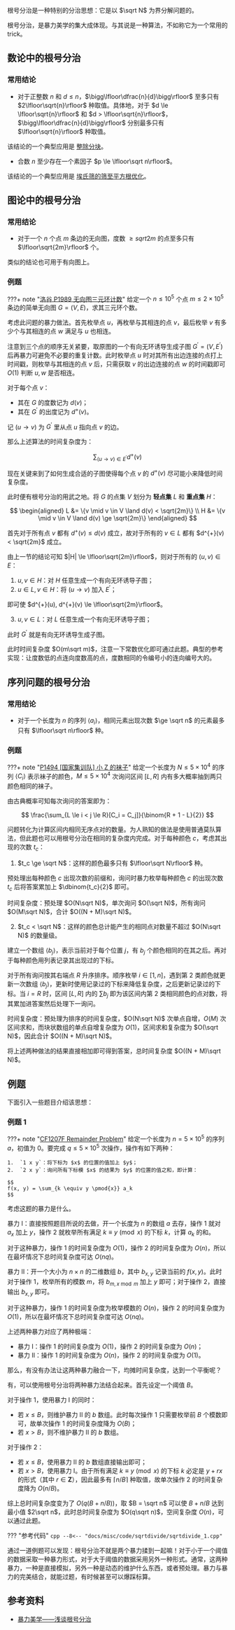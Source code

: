 根号分治是一种特别的分治思想：它是以 $\sqrt N$ 为界分解问题的。

根号分治，是暴力美学的集大成体现。与其说是一种算法，不如称它为一个常用的 trick。

## 数论中的根号分治

### 常用结论

-   对于正整数 $n$ 和 $d \le n$，$\bigg\lfloor\dfrac{n}{d}\bigg\rfloor$ 至多只有 $2\lfloor\sqrt{n}\rfloor$ 种取值。具体地，对于 $d \le \lfloor\sqrt{n}\rfloor$ 和 $d > \lfloor\sqrt{n}\rfloor$，$\bigg\lfloor\dfrac{n}{d}\bigg\rfloor$ 分别最多只有 $\lfloor\sqrt{n}\rfloor$ 种取值。

该结论的一个典型应用是 [整除分块](/math/number-theory/sqrt-decomposition/)。

-   合数 $n$ 至少存在一个素因子 $p \le \lfloor\sqrt n\rfloor$。

该结论的一个典型应用是 [埃氏筛的筛至平方根优化](/math/number-theory/sieve/#筛至平方根)。

## 图论中的根号分治

### 常用结论

-   对于一个 $n$ 个点 $m$ 条边的无向图，度数 $\ge sqrt{2m}$ 的点至多只有 $\lfloor\sqrt{2m}\rfloor$ 个。

类似的结论也可用于有向图上。

### 例题

???+ note "[洛谷 P1989 无向图三元环计数](https://www.luogu.com.cn/problem/P1989)"
    给定一个 $n \le 10^5$ 个点 $m \le 2 \times 10^5$ 条边的简单无向图 $G = (V, E)$，求其三元环个数。

考虑此问题的暴力做法。首先枚举点 $u$，再枚举与其相连的点 $v$，最后枚举 $v$ 有多少个与其相连的点 $w$ 满足与 $u$ 也相连。

注意到三个点的顺序无关紧要，取原图的一个有向无环诱导生成子图 $G^\prime = (V, E^\prime)$ 后再暴力可避免不必要的重复计数。此时枚举点 $u$ 时对其所有出边连接的点打上时间戳，则枚举与其相连的点 $v$ 后，只需获取 $v$ 的出边连接的点 $w$ 的时间戳即可 $O(1)$ 判断 $u, w$ 是否相连。

对于每个点 $v$：

-   其在 $G$ 的度数记为 $d(v)$；
-   其在 $G^\prime$ 的出度记为 $d^{+}(v)$。

记 $(u \to v)$ 为 $G^\prime$ 里从点 $u$ 指向点 $v$ 的边。

那么上述算法的时间复杂度为：

$$
\sum_{(u \to v) \in E^\prime} d^{+}(v)
$$

现在关键来到了如何生成合适的子图使得每个点 $v$ 的 $d^{+}(v)$ 尽可能小来降低时间复杂度。

此时便有根号分治的用武之地。将 $G$ 的点集 $V$ 划分为 **轻点集**  $L$ 和 **重点集**  $H$：

$$
\begin{aligned}
L &= \{v \mid v \in V \land d(v) < \sqrt{2m}\} \\
H &= \{v \mid v \in V \land d(v) \ge \sqrt{2m}\}
\end{aligned}
$$

首先对于所有点 $v$ 都有 $d^{+}(v) \le d(v)$ 成立，故对于所有的 $v \in L$ 都有 $d^{+}(v) < \sqrt{2m}$ 成立。

由上一节的结论可知 $|H| \le \lfloor\sqrt{2m}\rfloor$，则对于所有的 $(u, v) \in E$：

1.  $u, v \in H$：对 $H$ 任意生成一个有向无环诱导子图；
2.  $u \in L, v \in H$：将 $(u \to v)$ 加入 $E^\prime$；

即可使 $d^{+}(u), d^{+}(v) \le \lfloor\sqrt{2m}\rfloor$。

3.  $u, v \in L$：对 $L$ 任意生成一个有向无环诱导子图；

此时 $G^\prime$ 就是有向无环诱导生成子图。

此时时间复杂度 $O(m\sqrt m)$，注意一下常数优化即可通过此题。典型的参考实现：让度数低的点连向度数高的点，度数相同的令编号小的连向编号大的。

## 序列问题的根号分治

### 常用结论

-   对于一个长度为 $n$ 的序列 $\langle a_i \rangle$，相同元素出现次数 $\ge \sqrt n$ 的元素最多只有 $\lfloor\sqrt n\rfloor$ 种。

### 例题

???+ note "[P1494 \[国家集训队\] 小 Z 的袜子](https://www.luogu.com.cn/problem/P1494)"
    给定一个长度为 $N \le 5 \times 10^4$ 的序列 $\langle C_i \rangle$ 表示袜子的颜色，$M \le 5 \times 10^4$ 次询问区间 $[L, R]$ 内有多大概率抽到两只颜色相同的袜子。

由古典概率可知每次询问的答案即为：

$$
\frac{\sum_{L \le i < j \le R}[C_i = C_j]}{\binom{R + 1 - L}{2}}
$$

问题转化为计算区间内相同无序点对的数量。为人熟知的做法是使用普通莫队算法，但此题也可以用根号分治在相同的复杂度内完成。对于每种颜色 $c$，考虑其出现的次数 $t_c$：

1.  $t_c \ge \sqrt N$：这样的颜色最多只有 $\lfloor\sqrt N\rfloor$ 种。

预处理出每种颜色 $c$ 出现次数的前缀和，询问时暴力枚举每种颜色 $c$ 的出现次数 $t_c$ 后将答案累加上 $\dbinom{t_c}{2}$ 即可。

时间复杂度：预处理 $O(N\sqrt N)$，单次询问 $O(\sqrt N)$，所有询问 $O(M\sqrt N)$，合计 $O((N + M)\sqrt N)$。

2.  $t_c < \sqrt N$：这样的颜色总计能产生的相同点对数量不超过 $O(N\sqrt N)$ 的数量级。

建立一个数组 $\langle b_j \rangle$，表示当前对于每个位置 $j$，有 $b_j$ 个颜色相同的在其之后。再对于每种颜色用列表记录其出现过的下标。

对于所有询问按其右端点 $R$ 升序排序。顺序枚举 $i \in [1, n]$，遇到第 2 类颜色就更新一次数组 $\langle b_j \rangle$，更新时使用记录过的下标来降低复杂度，之后更新记录过的下标。当 $i = R$ 时，区间 $[L, R]$ 内的 $\sum b_j$ 即为该区间内第 2 类相同颜色的点对数，将其累加进答案然后处理下一询问。

时间复杂度：预处理为排序的时间复杂度，$O(N\sqrt N)$ 次单点自增，$O(M)$ 次区间求和，而块状数组的单点自增复杂度为 $O(1)$，区间求和复杂度为 $O(\sqrt N)$，因此合计 $O((N + M)\sqrt N)$。

将上述两种做法的结果直接相加即可得到答案，总时间复杂度 $O((N + M)\sqrt N)$。

## 例题

下面引入一些题目介绍该思想：

### 例题 1

???+ note "[CF1207F Remainder Problem](https://codeforces.com/problemset/problem/1207/F)"
    给定一个长度为 $n = 5 \times 10^5$ 的序列 $a$，初值为 $0$。要完成 $q \le 5 \times 10^5$ 次操作，操作有如下两种：
    
    1.  `1 x y`：将下标为 $x$ 的位置的值加上 $y$；
    2.  `2 x y`：询问所有下标模 $x$ 的结果为 $y$ 的位置的值之和，即计算：
    
    $$
    f(x, y) = \sum_{k \equiv y \pmod{x}} a_k
    $$

考虑这题的暴力是什么。

暴力 I：直接按照题目所说的去做，开一个长度为 $n$ 的数组 $a$ 去存，操作 1 就对 $a_x$ 加上 $y$，操作 2 就枚举所有满足 $k \equiv y \pmod{x}$ 的下标 $k$，计算 $a_k$ 的和。

对于这种暴力，操作 1 的时间复杂度为 $O(1)$，操作 2 的时间复杂度为 $O(n)$，所以在最坏情况下总时间复杂度可达 $O(nq)$。

暴力 II：开一个大小为 $n \times n$ 的二维数组 $b$，其中 $b_{x,y}$ 记录当前的 $f(x,y)$。此时对于操作 1，枚举所有的模数 $m$，将 $b_{m,x \bmod m}$ 加上 $y$ 即可；对于操作 2，直接输出 $b_{x,y}$ 即可。

对于这种暴力，操作 1 的时间复杂度为枚举模数的 $O(n)$，操作 2 的时间复杂度为 $O(1)$，所以在最坏情况下总时间复杂度可达 $O(nq)$。

上述两种暴力对应了两种极端：

-   暴力 I：操作 1 的时间复杂度为 $O(1)$，操作 2 的时间复杂度为 $O(n)$；
-   暴力 II：操作 1 的时间复杂度为 $O(n)$，操作 2 的时间复杂度为 $O(1)$。

那么，有没有办法让这两种暴力融合一下，均摊时间复杂度，达到一个平衡呢？

有，可以使用根号分治将两种暴力法结合起来。首先设定一个阈值 $B$。

对于操作 1，使用暴力 I 的同时：

-   若 $x \le B$，则维护暴力 II 的 $b$ 数组。此时每次操作 1 只需要枚举前 $B$ 个模数即可，故单次操作 1 的时间复杂度降为 $O(B)$；
-   若 $x > B$，则不维护暴力 II 的 $b$ 数组。

对于操作 2：

-   若 $x \le B$，使用暴力 II 的 $b$ 数组直接输出即可；
-   若 $x > B$，使用暴力 I。由于所有满足 $k \equiv y \pmod{x}$ 的下标 $k$ 必定是 $y + rx$ 的形式（其中 $r \in \mathbf Z$），因此最多有 $\lceil n / B\rceil$ 种取值，故单次操作 2 的时间复杂度降为 $O(n / B)$。

综上总时间复杂度变为了 $O(q(B + n / B))$，取 $B = \sqrt n$ 可以使 $B + n / B$ 达到最小值 $2\sqrt n$，此时总时间复杂度为 $O(q\sqrt n)$，空间复杂度 $O(n)$，可以通过此题。

??? "参考代码"
    ```cpp
    --8<-- "docs/misc/code/sqrtdivide/sqrtdivide_1.cpp"
    ```

通过一道例题可以发现：根号分治不就是两个暴力揉到一起嘛！对于小于一个阈值的数据采取一种暴力形式，对于大于阈值的数据采用另外一种形式。通常，这两种暴力，一种是直接模拟，另外一种是动态的维护什么东西，或者预处理。暴力与暴力的完美结合，就能过题，有时候甚至可以爆踩标算。

## 参考资料

-   [暴力美学——浅谈根号分治](https://www.luogu.com.cn/blog/Amateur-threshold/pu-li-mei-xue-qian-tan-gen-hao-fen-zhi#)
